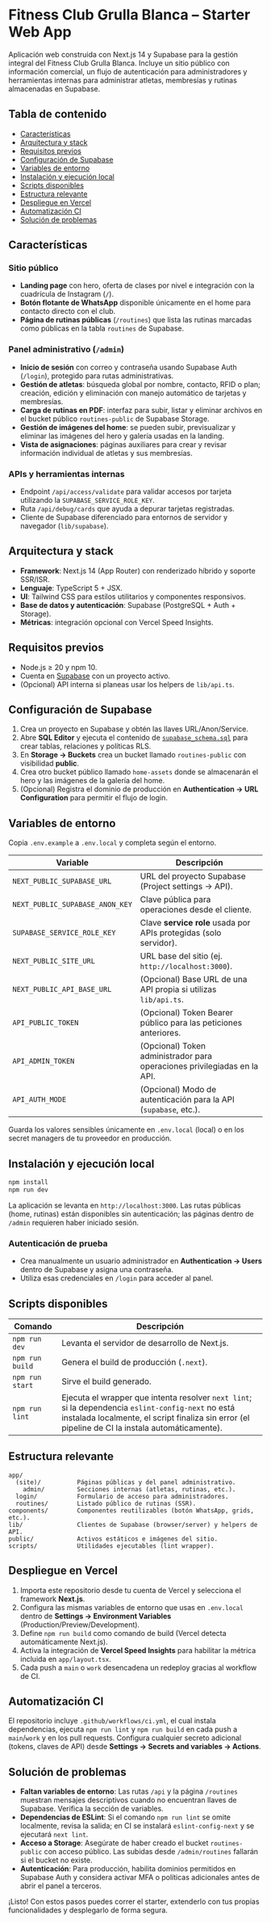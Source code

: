 # Fitness Club Grulla Blanca – Starter Web App

Aplicación web construida con Next.js 14 y Supabase para la gestión integral del Fitness Club Grulla Blanca. Incluye un sitio público con información comercial, un flujo de autenticación para administradores y herramientas internas para administrar atletas, membresías y rutinas almacenadas en Supabase.

## Tabla de contenido
- [Características](#características)
- [Arquitectura y stack](#arquitectura-y-stack)
- [Requisitos previos](#requisitos-previos)
- [Configuración de Supabase](#configuración-de-supabase)
- [Variables de entorno](#variables-de-entorno)
- [Instalación y ejecución local](#instalación-y-ejecución-local)
- [Scripts disponibles](#scripts-disponibles)
- [Estructura relevante](#estructura-relevante)
- [Despliegue en Vercel](#despliegue-en-vercel)
- [Automatización CI](#automatización-ci)
- [Solución de problemas](#solución-de-problemas)

## Características

### Sitio público
- **Landing page** con hero, oferta de clases por nivel e integración con la cuadrícula de Instagram (`/`).
- **Botón flotante de WhatsApp** disponible únicamente en el home para contacto directo con el club.
- **Página de rutinas públicas** (`/routines`) que lista las rutinas marcadas como públicas en la tabla `routines` de Supabase.

### Panel administrativo (`/admin`)
- **Inicio de sesión** con correo y contraseña usando Supabase Auth (`/login`), protegido para rutas administrativas.
- **Gestión de atletas**: búsqueda global por nombre, contacto, RFID o plan; creación, edición y eliminación con manejo automático de tarjetas y membresías.
- **Carga de rutinas en PDF**: interfaz para subir, listar y eliminar archivos en el bucket público `routines-public` de Supabase Storage.
- **Gestión de imágenes del home**: se pueden subir, previsualizar y eliminar las imágenes del hero y galería usadas en la landing.
- **Vista de asignaciones**: páginas auxiliares para crear y revisar información individual de atletas y sus membresías.

### APIs y herramientas internas
- Endpoint `/api/access/validate` para validar accesos por tarjeta utilizando la `SUPABASE_SERVICE_ROLE_KEY`.
- Ruta `/api/debug/cards` que ayuda a depurar tarjetas registradas.
- Cliente de Supabase diferenciado para entornos de servidor y navegador (`lib/supabase`).

## Arquitectura y stack
- **Framework**: Next.js 14 (App Router) con renderizado híbrido y soporte SSR/ISR.
- **Lenguaje**: TypeScript 5 + JSX.
- **UI**: Tailwind CSS para estilos utilitarios y componentes responsivos.
- **Base de datos y autenticación**: Supabase (PostgreSQL + Auth + Storage).
- **Métricas**: integración opcional con Vercel Speed Insights.

## Requisitos previos
- Node.js ≥ 20 y npm 10.
- Cuenta en [Supabase](https://supabase.com/) con un proyecto activo.
- (Opcional) API interna si planeas usar los helpers de `lib/api.ts`.

## Configuración de Supabase
1. Crea un proyecto en Supabase y obtén las llaves URL/Anon/Service.
2. Abre **SQL Editor** y ejecuta el contenido de [`supabase_schema.sql`](./supabase_schema.sql) para crear tablas, relaciones y políticas RLS.
3. En **Storage → Buckets** crea un bucket llamado `routines-public` con visibilidad **public**.
4. Crea otro bucket público llamado `home-assets` donde se almacenarán el hero y las imágenes de la galería del home.
5. (Opcional) Registra el dominio de producción en **Authentication → URL Configuration** para permitir el flujo de login.

## Variables de entorno
Copia `.env.example` a `.env.local` y completa según el entorno.

| Variable | Descripción |
| --- | --- |
| `NEXT_PUBLIC_SUPABASE_URL` | URL del proyecto Supabase (Project settings → API). |
| `NEXT_PUBLIC_SUPABASE_ANON_KEY` | Clave pública para operaciones desde el cliente. |
| `SUPABASE_SERVICE_ROLE_KEY` | Clave **service role** usada por APIs protegidas (solo servidor). |
| `NEXT_PUBLIC_SITE_URL` | URL base del sitio (ej. `http://localhost:3000`). |
| `NEXT_PUBLIC_API_BASE_URL` | (Opcional) Base URL de una API propia si utilizas `lib/api.ts`. |
| `API_PUBLIC_TOKEN` | (Opcional) Token Bearer público para las peticiones anteriores. |
| `API_ADMIN_TOKEN` | (Opcional) Token administrador para operaciones privilegiadas en la API. |
| `API_AUTH_MODE` | (Opcional) Modo de autenticación para la API (`supabase`, etc.). |

Guarda los valores sensibles únicamente en `.env.local` (local) o en los secret managers de tu proveedor en producción.

## Instalación y ejecución local
```bash
npm install
npm run dev
```

La aplicación se levanta en `http://localhost:3000`. Las rutas públicas (home, rutinas) están disponibles sin autenticación; las páginas dentro de `/admin` requieren haber iniciado sesión.

### Autenticación de prueba
- Crea manualmente un usuario administrador en **Authentication → Users** dentro de Supabase y asigna una contraseña.
- Utiliza esas credenciales en `/login` para acceder al panel.

## Scripts disponibles
| Comando | Descripción |
| --- | --- |
| `npm run dev` | Levanta el servidor de desarrollo de Next.js. |
| `npm run build` | Genera el build de producción (`.next`). |
| `npm run start` | Sirve el build generado. |
| `npm run lint` | Ejecuta el wrapper que intenta resolver `next lint`; si la dependencia `eslint-config-next` no está instalada localmente, el script finaliza sin error (el pipeline de CI la instala automáticamente). |

## Estructura relevante
```
app/
  (site)/          Páginas públicas y del panel administrativo.
    admin/         Secciones internas (atletas, rutinas, etc.).
  login/           Formulario de acceso para administradores.
  routines/        Listado público de rutinas (SSR).
components/        Componentes reutilizables (botón WhatsApp, grids, etc.).
lib/               Clientes de Supabase (browser/server) y helpers de API.
public/            Activos estáticos e imágenes del sitio.
scripts/           Utilidades ejecutables (lint wrapper).
```

## Despliegue en Vercel
1. Importa este repositorio desde tu cuenta de Vercel y selecciona el framework **Next.js**.
2. Configura las mismas variables de entorno que usas en `.env.local` dentro de **Settings → Environment Variables** (Production/Preview/Development).
3. Define `npm run build` como comando de build (Vercel detecta automáticamente Next.js).
4. Activa la integración de **Vercel Speed Insights** para habilitar la métrica incluida en `app/layout.tsx`.
5. Cada push a `main` o `work` desencadena un redeploy gracias al workflow de CI.

## Automatización CI
El repositorio incluye `.github/workflows/ci.yml`, el cual instala dependencias, ejecuta `npm run lint` y `npm run build` en cada push a `main`/`work` y en los pull requests. Configura cualquier secreto adicional (tokens, claves de API) desde **Settings → Secrets and variables → Actions**.

## Solución de problemas
- **Faltan variables de entorno**: Las rutas `/api` y la página `/routines` muestran mensajes descriptivos cuando no encuentran llaves de Supabase. Verifica la sección de variables.
- **Dependencias de ESLint**: Si el comando `npm run lint` se omite localmente, revisa la salida; en CI se instalará `eslint-config-next` y se ejecutará `next lint`.
- **Acceso a Storage**: Asegúrate de haber creado el bucket `routines-public` con acceso público. Las subidas desde `/admin/routines` fallarán si el bucket no existe.
- **Autenticación**: Para producción, habilita dominios permitidos en Supabase Auth y considera activar MFA o políticas adicionales antes de abrir el panel a terceros.

¡Listo! Con estos pasos puedes correr el starter, extenderlo con tus propias funcionalidades y desplegarlo de forma segura.
